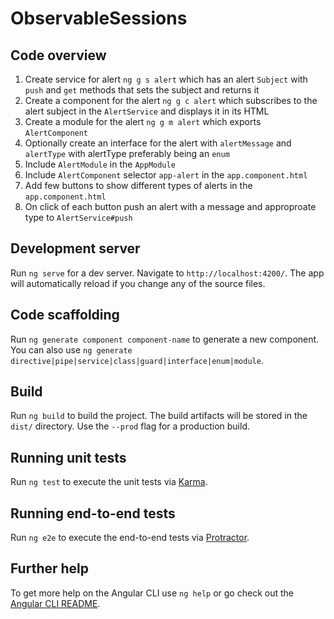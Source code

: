 # ObservableSessions

## Code overview
1. Create service for alert `ng g s alert` which has an alert `Subject` with `push` and `get` methods that sets the subject and returns it
2. Create a component for the alert `ng g c alert` which subscribes to the alert subject in the `AlertService` and displays it in its HTML
3. Create a module for the alert `ng g m alert` which exports `AlertComponent`
4. Optionally create an interface for the alert with `alertMessage` and `alertType` with alertType preferably being an `enum`
5. Include `AlertModule` in the `AppModule`
6. Include `AlertComponent` selector `app-alert` in the `app.component.html`
7. Add few buttons to show different types of alerts in the `app.component.html`
8. On click of each button push an alert with a message and approproate type to `AlertService#push`

## Development server

Run `ng serve` for a dev server. Navigate to `http://localhost:4200/`. The app will automatically reload if you change any of the source files.

## Code scaffolding

Run `ng generate component component-name` to generate a new component. You can also use `ng generate directive|pipe|service|class|guard|interface|enum|module`.

## Build

Run `ng build` to build the project. The build artifacts will be stored in the `dist/` directory. Use the `--prod` flag for a production build.

## Running unit tests

Run `ng test` to execute the unit tests via [Karma](https://karma-runner.github.io).

## Running end-to-end tests

Run `ng e2e` to execute the end-to-end tests via [Protractor](http://www.protractortest.org/).

## Further help

To get more help on the Angular CLI use `ng help` or go check out the [Angular CLI README](https://github.com/angular/angular-cli/blob/master/README.md).

